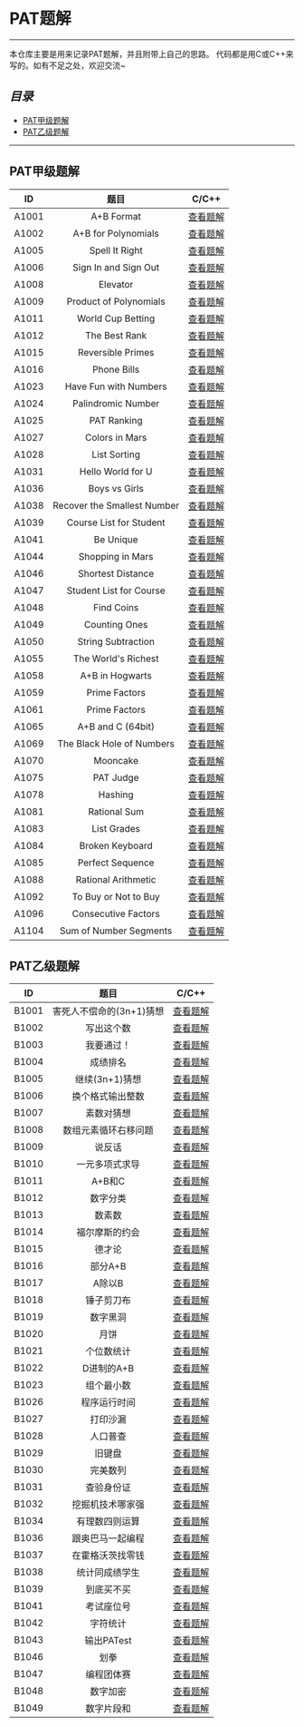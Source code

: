 #  PAT题解
-----

本仓库主要是用来记录PAT题解，并且附带上自己的思路。
代码都是用C或C++来写的。如有不足之处，欢迎交流~


## ***目录***
-   [PAT甲级题解](https://github.com/Ecloss/PATCode/blob/master/README.md#pat甲级题解)
-   [PAT乙级题解](https://github.com/Ecloss/PATCode/blob/master/README.md#pat乙级题解)

------
## PAT甲级题解

| ID        |  题目      |   C/C++   |
| :------:    | :------: |   :-----: |
| A1001     |  A+B Format      |   [查看题解](https://github.com/Ecloss/PATCode/blob/master/PAT-Advanced/A1001.cpp)   |
| A1002     |  A+B for Polynomials      |   [查看题解](https://github.com/Ecloss/PATCode/blob/master/PAT-Advanced/A1002.cpp)  |
| A1005     |  Spell It Right      |   [查看题解](https://github.com/Ecloss/PATCode/blob/master/PAT-Advanced/A1005.cpp)   |
| A1006     |  Sign In and Sign Out     |   [查看题解](https://github.com/Ecloss/PATCode/blob/master/PAT-Advanced/A1006.cpp)   |
| A1008     |  Elevator      |   [查看题解](https://github.com/Ecloss/PATCode/blob/master/PAT-Advanced/A1008.cpp)   |
| A1009     |  Product of Polynomials      |   [查看题解](https://github.com/Ecloss/PATCode/blob/master/PAT-Advanced/A1009.cpp)   |
| A1011     |  World Cup Betting      |   [查看题解](https://github.com/Ecloss/PATCode/blob/master/PAT-Advanced/A1011.cpp)   |
| A1012     |  The Best Rank      |   [查看题解](https://github.com/Ecloss/PATCode/blob/master/PAT-Advanced/A1012.cpp)   |
| A1015     |  	Reversible Primes      |   [查看题解](https://github.com/Ecloss/PATCode/blob/master/PAT-Advanced/A1015.cpp)   |
| A1016     |  Phone Bills      |   [查看题解](https://github.com/Ecloss/PATCode/blob/master/PAT-Advanced/A1016(2).cpp)   |
| A1023     |  Have Fun with Numbers      |   [查看题解](https://github.com/Ecloss/PATCode/blob/master/PAT-Advanced/A1023.cpp)   |
| A1024     |  Palindromic Number       |   [查看题解](https://github.com/Ecloss/PATCode/blob/master/PAT-Advanced/A1024.cpp)   |
| A1025     |  PAT Ranking      |   [查看题解](https://github.com/Ecloss/PATCode/blob/master/PAT-Advanced/A1025(2).cpp)   |
| A1027     |  Colors in Mars      |   [查看题解](https://github.com/Ecloss/PATCode/blob/master/PAT-Advanced/A1027(2).cpp)|
| A1028     |  List Sorting      |   [查看题解](https://github.com/Ecloss/PATCode/blob/master/PAT-Advanced/A1028(2).cpp)   |
| A1031     |  Hello World for U      |   [查看题解](https://github.com/Ecloss/PATCode/blob/master/PAT-Advanced/A1031.cpp)   |
| A1036     |  	Boys vs Girls      |   [查看题解](https://github.com/Ecloss/PATCode/blob/master/PAT-Advanced/A1036(2).cpp)   |
| A1038     |  Recover the Smallest Number     |   [查看题解](https://github.com/Ecloss/PATCode/blob/master/PAT-Advanced/A1038.cpp)   |
| A1039     |  Course List for Student     |   [查看题解](https://github.com/Ecloss/PATCode/blob/master/PAT-Advanced/A1039.cpp)   |
| A1041     |  Be Unique     |   [查看题解](https://github.com/Ecloss/PATCode/blob/master/PAT-Advanced/A1041.cpp)   |
| A1044     |  Shopping in Mars     |   [查看题解](https://github.com/Ecloss/PATCode/blob/master/PAT-Advanced/A1044.cpp)   |
| A1046     |  	Shortest Distance     |   [查看题解](https://github.com/Ecloss/PATCode/blob/master/PAT-Advanced/A1046(2).cpp)   |
| A1047     |  	Student List for Course     |   [查看题解](https://github.com/Ecloss/PATCode/blob/master/PAT-Advanced/A1047.cpp)   |
| A1048     |  Find Coins     |   [查看题解](https://github.com/Ecloss/PATCode/blob/master/PAT-Advanced/A1048(2).cpp)   |
| A1049     |  Counting Ones      |   [查看题解](https://github.com/Ecloss/PATCode/blob/master/PAT-Advanced/A1049.cpp)   |
| A1050     |  String Subtraction     |   [查看题解](https://github.com/Ecloss/PATCode/blob/master/PAT-Advanced/A1050.cpp)   |
| A1055     |  The World's Richest     |   [查看题解](https://github.com/Ecloss/PATCode/blob/master/PAT-Advanced/A1055.cpp)   |
| A1058     |  A+B in Hogwarts     |   [查看题解](https://github.com/Ecloss/PATCode/blob/master/PAT-Advanced/A1058(3).cpp)   |
| A1059     |  Prime Factors     |   [查看题解](https://github.com/Ecloss/PATCode/blob/master/PAT-Advanced/A1059.cpp)   |
| A1061     |  Prime Factors     |   [查看题解](https://github.com/Ecloss/PATCode/blob/master/PAT-Advanced/A1061.cpp)   |
| A1065     |  A+B and C (64bit)     |   [查看题解](https://github.com/Ecloss/PATCode/blob/master/PAT-Advanced/A1065.cpp)   |
| A1069     |  The Black Hole of Numbers     |   [查看题解](https://github.com/Ecloss/PATCode/blob/master/PAT-Advanced/A1069.cpp)   |
| A1070     |  Mooncake     |   [查看题解](https://github.com/Ecloss/PATCode/blob/master/PAT-Advanced/A1070.cpp)   |
| A1075     |  PAT Judge     |   [查看题解](https://github.com/Ecloss/PATCode/blob/master/PAT-Advanced/A1075(2).cpp)   |
| A1078     |  Hashing     |   [查看题解](https://github.com/Ecloss/PATCode/blob/master/PAT-Advanced/A1078.cpp)   |
| A1081     |  Rational Sum     |   [查看题解](https://github.com/Ecloss/PATCode/blob/master/PAT-Advanced/A1081.cpp)   |
| A1083     |  	List Grades     |   [查看题解](https://github.com/Ecloss/PATCode/blob/master/PAT-Advanced/A1083.cpp)   |
| A1084     |  	Broken Keyboard     |   [查看题解](https://github.com/Ecloss/PATCode/blob/master/PAT-Advanced/A1084.cpp)   |
| A1085     |  	Perfect Sequence     |   [查看题解](https://github.com/Ecloss/PATCode/blob/master/PAT-Advanced/A1085.cpp)   |
| A1088     |  	Rational Arithmetic     |   [查看题解](https://github.com/Ecloss/PATCode/blob/master/PAT-Advanced/A1088.cpp)   |
| A1092     |  	To Buy or Not to Buy     |   [查看题解](https://github.com/Ecloss/PATCode/blob/master/PAT-Advanced/A1092.cpp)   |
| A1096     |  	Consecutive Factors     |   [查看题解](https://github.com/Ecloss/PATCode/blob/master/PAT-Advanced/A1096.cpp)   |
| A1104     |  	Sum of Number Segments     |   [查看题解](https://github.com/Ecloss/PATCode/blob/master/PAT-Advanced/A1104.cpp)   |


## PAT乙级题解

| ID        |  题目      |   C/C++   |
| :------:    | :------: |   :-----: |
| B1001     |  	害死人不偿命的(3n+1)猜想      |   [查看题解](https://github.com/Ecloss/PATCode/blob/master/PAT-Basic/B1001.cpp)   |
| B1002     |  	写出这个数      |   [查看题解](https://github.com/Ecloss/PATCode/blob/master/PAT-Basic/B1002.cpp)   |
| B1003     |  	我要通过！      |   [查看题解](https://github.com/Ecloss/PATCode/blob/master/PAT-Basic/B1003.cpp)   |
| B1004     |  成绩排名      |   [查看题解](https://github.com/Ecloss/PATCode/blob/master/PAT-Basic/B1004.cpp)   |
| B1005     |  	继续(3n+1)猜想      |   [查看题解](https://github.com/Ecloss/PATCode/blob/master/PAT-Basic/B1005.cpp)   |
| B1006     |  换个格式输出整数      |   [查看题解](https://github.com/Ecloss/PATCode/blob/master/PAT-Basic/B1006.cpp)   |
| B1007     |  素数对猜想      |   [查看题解](https://github.com/Ecloss/PATCode/blob/master/PAT-Basic/B1007.cpp)   |
| B1008     |  数组元素循环右移问题      |   [查看题解](https://github.com/Ecloss/PATCode/blob/master/PAT-Basic/B1008.cpp)   |
| B1009     |  说反话      |   [查看题解](https://github.com/Ecloss/PATCode/blob/master/PAT-Basic/B1009.cpp)   |
| B1010     |  	一元多项式求导      |   [查看题解](https://github.com/Ecloss/PATCode/blob/master/PAT-Basic/B1010.cpp)   |
| B1011     |  	A+B和C      |   [查看题解](https://github.com/Ecloss/PATCode/blob/master/PAT-Basic/B1011.cpp)   |
| B1012     |  	数字分类      |   [查看题解](https://github.com/Ecloss/PATCode/blob/master/PAT-Basic/B1012.cpp)   |
| B1013     |  	数素数      |   [查看题解](https://github.com/Ecloss/PATCode/blob/master/PAT-Basic/B1013.cpp)   |
| B1014     |  	福尔摩斯的约会      |   [查看题解](https://github.com/Ecloss/PATCode/blob/master/PAT-Basic/B1014.cpp)   |
| B1015     |  	德才论      |   [查看题解](https://github.com/Ecloss/PATCode/blob/master/PAT-Basic/B1015.cpp)   |
| B1016     |  部分A+B      |   [查看题解](https://github.com/Ecloss/PATCode/blob/master/PAT-Basic/B1016.cpp)   |
| B1017     |  A除以B      |   [查看题解](https://github.com/Ecloss/PATCode/blob/master/PAT-Basic/B1017.cpp)   |
| B1018     |  锤子剪刀布      |   [查看题解](https://github.com/Ecloss/PATCode/blob/master/PAT-Basic/B1018.cpp)   |
| B1019     |  	数字黑洞      |   [查看题解](https://github.com/Ecloss/PATCode/blob/master/PAT-Basic/B1019.cpp)   |
| B1020     |  	月饼     |   [查看题解](https://github.com/Ecloss/PATCode/blob/master/PAT-Basic/B1020.cpp)   |
| B1021     |  	个位数统计      |   [查看题解](https://github.com/Ecloss/PATCode/blob/master/PAT-Basic/B1021.cpp)   |
| B1022     |  	D进制的A+B      |   [查看题解](https://github.com/Ecloss/PATCode/blob/master/PAT-Basic/B1022.cpp)   |
| B1023     |  	组个最小数      |   [查看题解](https://github.com/Ecloss/PATCode/blob/master/PAT-Basic/B1023.cpp)   |
| B1026     |  程序运行时间      |   [查看题解](https://github.com/Ecloss/PATCode/blob/master/PAT-Basic/B1026.cpp)   |
| B1027     |  	打印沙漏      |   [查看题解](https://github.com/Ecloss/PATCode/blob/master/PAT-Basic/B1027.cpp)   |
| B1028     |  	人口普查      |   [查看题解](https://github.com/Ecloss/PATCode/blob/master/PAT-Basic/B1028（人口普查）.cpp)   |
| B1029     |  	旧键盘      |   [查看题解](https://github.com/Ecloss/PATCode/blob/master/PAT-Basic/B1029.cpp)   |
| B1030     |  	完美数列      |   [查看题解](https://github.com/Ecloss/PATCode/blob/master/PAT-Basic/B1030.cpp)   |
| B1031     | 	查验身份证      |   [查看题解](https://github.com/Ecloss/PATCode/blob/master/PAT-Basic/B1031(3).cpp)   |
| B1032     | 挖掘机技术哪家强      |   [查看题解](https://github.com/Ecloss/PATCode/blob/master/PAT-Basic/B1032.cpp)   |
| B1034     | 有理数四则运算      |   [查看题解](https://github.com/Ecloss/PATCode/blob/master/PAT-Basic/B1034.cpp)   |
| B1036     |  跟奥巴马一起编程      |   [查看题解](https://github.com/Ecloss/PATCode/blob/master/PAT-Basic/B1036(精简方法).cpp)   |
| B1037     |  在霍格沃茨找零钱      |   [查看题解](https://github.com/Ecloss/PATCode/blob/master/PAT-Basic/B1037(它人方法).cpp)   |
| B1038     |  	统计同成绩学生      |   [查看题解](https://github.com/Ecloss/PATCode/blob/master/PAT-Basic/B1038.cpp)   |
| B1039     |  	到底买不买     |   [查看题解](https://github.com/Ecloss/PATCode/blob/master/PAT-Basic/B1039.cpp)   |
| B1041     |  	考试座位号      |   [查看题解](https://github.com/Ecloss/PATCode/blob/master/PAT-Basic/B1041.cpp)   |
| B1042     |  	字符统计      |   [查看题解](https://github.com/Ecloss/PATCode/blob/master/PAT-Basic/B1042.cpp)   |
| B1043     |  	输出PATest      |   [查看题解](https://github.com/Ecloss/PATCode/blob/master/PAT-Basic/B1043.cpp)   |
| B1046     |  划拳      |   [查看题解](https://github.com/Ecloss/PATCode/blob/master/PAT-Basic/B1046.cpp)   |
| B1047     |  		编程团体赛      |   [查看题解](https://github.com/Ecloss/PATCode/blob/master/PAT-Basic/B1047.cpp)   |
| B1048     |  	数字加密      |   [查看题解](https://github.com/Ecloss/PATCode/blob/master/PAT-Basic/B1048(他人方法).cpp)   |
| B1049     |  	数字片段和      |   [查看题解](https://github.com/Ecloss/PATCode/blob/master/PAT-Basic/B1049.cpp)   |


